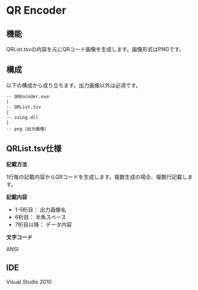# QR Encoder

## 機能

QRList.tsvの内容を元にQRコード画像を生成します。画像形式はPNGです。

## 構成

以下の構成から成り立ちます。出力画像以外は必須です。

```
-- QREncoder.exe
|
-- QRList.tsv
|
-- zxing.dll
|
-- png（出力画像）
```

## QRList.tsv仕様

**記載方法**

1行毎の記載内容からQRコードを生成します。複数生成の場合、複数行記載します。

**記載内容**

- 1-5桁目：		出力画像名
- 6桁目：		半角スペース
- 7桁目以降：	データ内容

**文字コード**

ANSI

## IDE

Visual Studio 2010